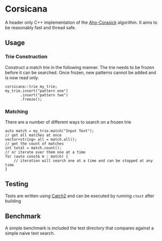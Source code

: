 # Corsicana

A header only C++ implementation of the [Aho-Corasick](https://en.wikipedia.org/wiki/Aho%E2%80%93Corasick_algorithm)
algorithm. It aims to be reasonably fast and thread safe.

## Usage

### Trie Construction

Construct a match trie in the following manner. The trie needs to be frozen before it can be searched.
Once frozen, new patterns cannot be added and is now read only.
```
corsicana::trie my_trie;
my_trie.insert("pattern one")
       .insert("pattern two")
       .freeze();
```

### Matching

There are a number of different ways to search on a frozen trie

```
auto match = my_trie.match("Input Text");
// get all matches at once
vector<string> all = match.all();
// get the count of matches
int total = match.count();
// or iterate over them one at a time
for (auto const& m : match) {
    // iteration will search one at a time and can be stopped at any time
}
```

## Testing

Tests are written using [Catch2](https://github.com/catchorg/Catch2) and can be executed by
running `ctest` after building

## Benchmark

A simple benchmark is included the test directory that compares against a simple naive text search.

